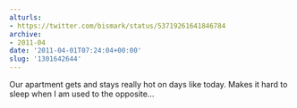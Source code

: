 ```yaml
---
alturls:
- https://twitter.com/bismark/status/53719261641846784
archive:
- 2011-04
date: '2011-04-01T07:24:04+00:00'
slug: '1301642644'
---
```


Our apartment gets and stays really hot on days like today. Makes it hard to sleep when I am used to the opposite...

